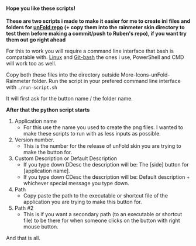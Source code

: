 #### Hope you like these scripts!

**These are two scripts i made to make it easier for me to create ini files and folders for [unFold repo](https://github.com/Ruben35/More-Icons-unFold-Rainmeter) (+ copy them into the rainmeter skin directory to test them before making a commit/push to Ruben's repo), if you want try them out go right ahead**

For this to work you will require a command line interface that bash is compatable with.
[Linux](https://ubuntu.com/wsl) and [Git-bash](https://git-scm.com/downloads) the ones i use, PowerShell and CMD will work too as well.

Copy both these files into the directory outside More-Icons-unFold-Rainmeter folder.
Run the script in your prefered command line interface with `./run-script.sh`

It will first ask for the button name / the folder name.

**After that the python script starts**
1. Application name 
    + For this use the name you used to create the png files. I wanted to make these scripts to run with as less inputs as possible.
2. Version number. 
    + This is the number for the release of unFold skin you are trying to make the button for.
3. Custom Description or Default Description
    + If you type down DDesc the description will be: The [side] button for [application name]. 
    + If you type down CDesc the description will be: Default description + whichever special message you type down.
4. Path
    + Copy paste the path to the executable or shortcut file of the application you are trying to make this button for.
5. Path #2
    + This is if you want a secondary path (to an executable or shortcut file) to be there for when someone clicks on the button with right mouse button.

And that is all. 